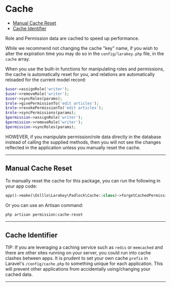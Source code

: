 # Cache

* [Manual Cache Reset](#manual-cache-reset)
* [Cache Identifier](#cache-identifier)

Role and Permission data are cached to speed up performance.

While we recommend not changing the cache "key" name, if you wish to alter the expiration time you may do so in the `config/larakey.php` file, in the `cache` array.

When you use the built-in functions for manipulating roles and permissions, the cache is automatically reset for you, and relations are automatically reloaded for the current model record:

```php
$user->assignRole('writer');
$user->removeRole('writer');
$user->syncRoles(params);
$role->givePermissionTo('edit articles');
$role->revokePermissionTo('edit articles');
$role->syncPermissions(params);
$permission->assignRole('writer');
$permission->removeRole('writer');
$permission->syncRoles(params);
```

HOWEVER, if you manipulate permission/role data directly in the database instead of calling the supplied methods, then you will not see the changes reflected in the application unless you manually reset the cache.

---

## Manual Cache Reset

To manually reset the cache for this package, you can run the following in your app code:

```php
app()->make(\Oslllo\Larakey\Padlock\Cache::class)->forgetCachedPermissions();
```

Or you can use an Artisan command:

```bash
php artisan permission:cache-reset
```

---

## Cache Identifier

TIP: If you are leveraging a caching service such as `redis` or `memcached` and there are other sites
running on your server, you could run into cache clashes between apps. It is prudent to set your own
cache `prefix` in Laravel's `/config/cache.php` to something unique for each application.
This will prevent other applications from accidentally using/changing your cached data.

---
